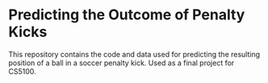 # Predicting the Outcome of Penalty Kicks

This repository contains the code and data used for predicting the resulting position of a ball in a soccer penalty kick. Used as a final project for CS5100.
